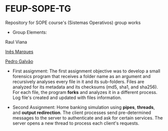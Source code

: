 # FEUP-SOPE-TG
Repository for SOPE course's (Sistemas Operativos) group works

- Group Elements:

Raul Viana


[Inês Marques](https://github.com/inesmarques22) 


[Pedro Galvão](https://github.com/pedrogalvao)

- First assignment:
The first assignment objective was to develop a small forensics program that receives a folder name as an argument and recursively analyses every file in it and its sub-folders. Files are analyzed for its metadata and its checksums (md5, sha1, and sha256). For each file, the program **forks** and analyzes it in a different process. Log file's created and updated with files information.

- Second Assignment:
Home banking simulation using **pipes**, **threads**,  and **output redirection**.
The client processes send pre-determined messages to the server to authenticate and ask for certain services.
The server opens a new thread to process each client's requests. 
